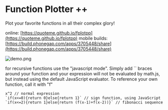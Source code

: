 # Function Plotter ++ #

Plot your favorite functions in all their complex glory!

online: [https://quoteme.github.io/fplotpp](https://quoteme.github.io/fplotpp)
mobile builds: [https://build.phonegap.com/apps/3705448/share](https://build.phonegap.com/apps/3705448/share)

![demo.png](https://i.imgur.com/dIf7dkY.png)

for recursive functions use the "javascript mode". Simply add `` braces around your function and your expression will not be evaluated by math.js,
but instead using the default JavaScript evaluator. To reference your own function, call it with "f"

	x^2 // normal expression
	`if(x<=0){return 0}else{return 1}` // sign function, using JavaScript
	`if(x<=2){return 1}else{return (f(x-1)+f(x-2))}` // fibonacci sequence

